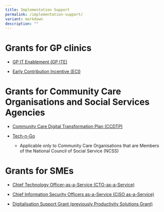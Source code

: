 ```yaml
---
title: Implementation Support
permalink: /implementation-support/
variant: markdown
description: ""
---
```

<h1>Grants for GP clinics</h1>
<ul data-tight="true" class="tight">
<li>
<p><a href="https://oursggrants.gov.sg/grants/aicgpiteg/instruction" rel="noopener noreferrer nofollow" target="_blank">GP IT Enablement (GP ITE)</a>
</p>
</li>
<li>
<p><a href="https://cms.synapxe.sg/sites/connectnehr/Pages/ParticipateNEHR.aspx" rel="noopener noreferrer nofollow" target="_blank">Early Contribution Incentive (ECI)</a>
</p>
</li>
</ul>
<h1>Grants for Community Care Organisations and Social Services Agencies</h1>
<ul data-tight="true" class="tight">
<li>
<p><a href="https://www.aic.sg/partners/digital-transformation-plan" rel="noopener noreferrer nofollow" target="_blank">Community Care Digital Transformation Plan (CCDTP)</a>
</p>
</li>
<li>
<p><a href="https://www.ncss.gov.sg/Our-Initiatives/Tech-and-Go" rel="noopener noreferrer nofollow" target="_blank">Tech-n-Go</a>
</p>
<ul data-tight="true" class="tight">
<li>
<p>Applicable only to Community Care Organisations that are Members of the
National Council of Social Service (NCSS)</p>
</li>
</ul>
</li>
</ul>
<h1>Grants for SMEs</h1>
<ul data-tight="true" class="tight">
<li>
<p><a href="https://www.imda.gov.sg/how-we-can-help/smes-go-digital/ctoaas" rel="noopener noreferrer nofollow" target="_blank">Chief Technology Officer-as-a-Service (CTO-as-a-Service)</a>
</p>
</li>
<li>
<p><a href="https://www.csa.gov.sg/our-programmes/support-for-enterprises/sg-cyber-safe-programme/cybersecurity-certification-scheme-for-organisation/cybersecurity-health-plan" rel="noopener noreferrer nofollow" target="_blank">Chief Information Security Officers as-a-Service (CiSO as-a-Service)</a>
</p>
</li>
<li>
<p><a href="https://www.enterprisesg.gov.sg/financial-support/productivity-solutions-grant" rel="noopener noreferrer nofollow" target="_blank">Digitalisation Support Grant (previously Productivity Solutions Grant)</a>
</p>
</li>
</ul>
<p></p>